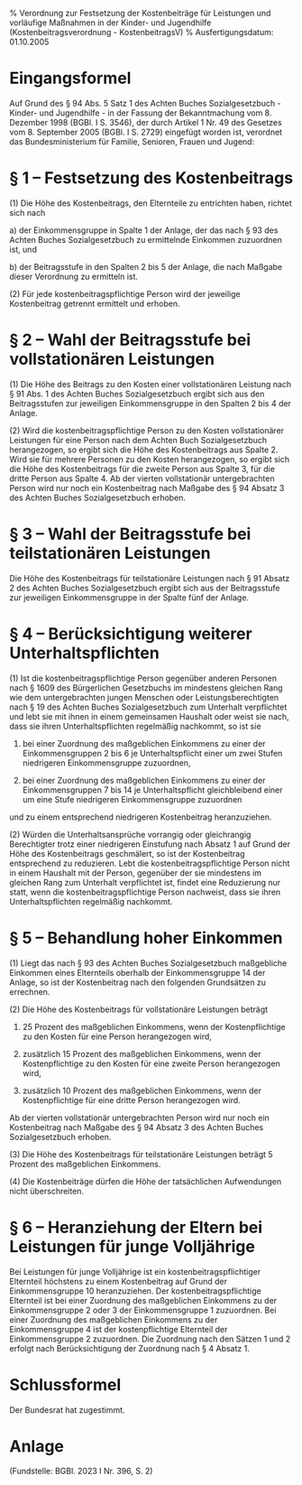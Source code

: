 % Verordnung zur Festsetzung der Kostenbeiträge für Leistungen und vorläufige Maßnahmen in der Kinder- und Jugendhilfe  (Kostenbeitragsverordnung - KostenbeitragsV)
% Ausfertigungsdatum: 01.10.2005
 
# Eingangsformel

Auf Grund des § 94 Abs. 5 Satz 1 des Achten Buches Sozialgesetzbuch - Kinder- und Jugendhilfe - in der Fassung der Bekanntmachung vom 8. Dezember 1998 (BGBl. I S. 3546), der durch Artikel 1 Nr. 49 des Gesetzes vom 8. September 2005 (BGBl. I S. 2729) eingefügt worden ist, verordnet das Bundesministerium für Familie, Senioren, Frauen und Jugend:

# § 1 – Festsetzung des Kostenbeitrags

(1) Die Höhe des Kostenbeitrags, den Elternteile zu entrichten haben, richtet sich nach

a) der Einkommensgruppe in Spalte 1 der Anlage, der das nach § 93 des Achten Buches Sozialgesetzbuch zu ermittelnde Einkommen zuzuordnen ist, und

b) der Beitragsstufe in den Spalten 2 bis 5 der Anlage, die nach Maßgabe dieser Verordnung zu ermitteln ist.

(2) Für jede kostenbeitragspflichtige Person wird der jeweilige Kostenbeitrag getrennt ermittelt und erhoben.

# § 2 – Wahl der Beitragsstufe bei vollstationären Leistungen

(1) Die Höhe des Beitrags zu den Kosten einer vollstationären Leistung nach § 91 Abs. 1 des Achten Buches Sozialgesetzbuch ergibt sich aus den Beitragsstufen zur jeweiligen Einkommensgruppe in den Spalten 2 bis 4 der Anlage.

(2) Wird die kostenbeitragspflichtige Person zu den Kosten vollstationärer Leistungen für eine Person nach dem Achten Buch Sozialgesetzbuch herangezogen, so ergibt sich die Höhe des Kostenbeitrags aus Spalte 2. Wird sie für mehrere Personen zu den Kosten herangezogen, so ergibt sich die Höhe des Kostenbeitrags für die zweite Person aus Spalte 3, für die dritte Person aus Spalte 4. Ab der vierten vollstationär untergebrachten Person wird nur noch ein Kostenbeitrag nach Maßgabe des § 94 Absatz 3 des Achten Buches Sozialgesetzbuch erhoben.

# § 3 – Wahl der Beitragsstufe bei teilstationären Leistungen

Die Höhe des Kostenbeitrags für teilstationäre Leistungen nach § 91 Absatz 2 des Achten Buches Sozialgesetzbuch ergibt sich aus der Beitragsstufe zur jeweiligen Einkommensgruppe in der Spalte fünf der Anlage.

# § 4 – Berücksichtigung weiterer Unterhaltspflichten

(1) Ist die kostenbeitragspflichtige Person gegenüber anderen Personen nach § 1609 des Bürgerlichen Gesetzbuchs im mindestens gleichen Rang wie dem untergebrachten jungen Menschen oder Leistungsberechtigten nach § 19 des Achten Buches Sozialgesetzbuch zum Unterhalt verpflichtet und lebt sie mit ihnen in einem gemeinsamen Haushalt oder weist sie nach, dass sie ihren Unterhaltspflichten regelmäßig nachkommt, so ist sie

1. bei einer Zuordnung des maßgeblichen Einkommens zu einer der Einkommensgruppen 2 bis 6 je Unterhaltspflicht einer um zwei Stufen niedrigeren Einkommensgruppe zuzuordnen,

2. bei einer Zuordnung des maßgeblichen Einkommens zu einer der Einkommensgruppen 7 bis 14 je Unterhaltspflicht gleichbleibend einer um eine Stufe niedrigeren Einkommensgruppe zuzuordnen

und zu einem entsprechend niedrigeren Kostenbeitrag heranzuziehen.

(2) Würden die Unterhaltsansprüche vorrangig oder gleichrangig Berechtigter trotz einer niedrigeren Einstufung nach Absatz 1 auf Grund der Höhe des Kostenbeitrags geschmälert, so ist der Kostenbeitrag entsprechend zu reduzieren. Lebt die kostenbeitragspflichtige Person nicht in einem Haushalt mit der Person, gegenüber der sie mindestens im gleichen Rang zum Unterhalt verpflichtet ist, findet eine Reduzierung nur statt, wenn die kostenbeitragspflichtige Person nachweist, dass sie ihren Unterhaltspflichten regelmäßig nachkommt.

# § 5 – Behandlung hoher Einkommen

(1) Liegt das nach § 93 des Achten Buches Sozialgesetzbuch maßgebliche Einkommen eines Elternteils oberhalb der Einkommensgruppe 14 der Anlage, so ist der Kostenbeitrag nach den folgenden Grundsätzen zu errechnen.

(2) Die Höhe des Kostenbeitrags für vollstationäre Leistungen beträgt

1. 25 Prozent des maßgeblichen Einkommens, wenn der Kostenpflichtige zu den Kosten für eine Person herangezogen wird,

2. zusätzlich 15 Prozent des maßgeblichen Einkommens, wenn der Kostenpflichtige zu den Kosten für eine zweite Person herangezogen wird,

3. zusätzlich 10 Prozent des maßgeblichen Einkommens, wenn der Kostenpflichtige für eine dritte Person herangezogen wird.

Ab der vierten vollstationär untergebrachten Person wird nur noch ein Kostenbeitrag nach Maßgabe des § 94 Absatz 3 des Achten Buches Sozialgesetzbuch erhoben.

(3) Die Höhe des Kostenbeitrags für teilstationäre Leistungen beträgt 5 Prozent des maßgeblichen Einkommens.

(4) Die Kostenbeiträge dürfen die Höhe der tatsächlichen Aufwendungen nicht überschreiten.

# § 6 – Heranziehung der Eltern bei Leistungen für junge Volljährige

Bei Leistungen für junge Volljährige ist ein kostenbeitragspflichtiger Elternteil höchstens zu einem Kostenbeitrag auf Grund der Einkommensgruppe 10 heranzuziehen. Der kostenbeitragspflichtige Elternteil ist bei einer Zuordnung des maßgeblichen Einkommens zu der Einkommensgruppe 2 oder 3 der Einkommensgruppe 1 zuzuordnen. Bei einer Zuordnung des maßgeblichen Einkommens zu der Einkommensgruppe 4 ist der kostenpflichtige Elternteil der Einkommensgruppe 2 zuzuordnen. Die Zuordnung nach den Sätzen 1 und 2 erfolgt nach Berücksichtigung der Zuordnung nach § 4 Absatz 1.

# Schlussformel

Der Bundesrat hat zugestimmt.

# Anlage

(Fundstelle: BGBl. 2023 I Nr. 396, S. 2)

  
  

